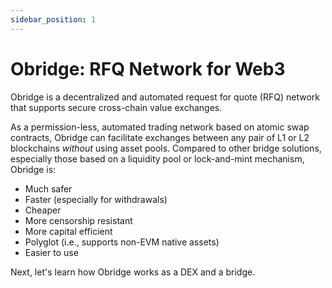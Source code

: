 ```yaml
---
sidebar_position: 1
---
```


# Obridge: RFQ Network for Web3

Obridge is a decentralized and automated request for quote (RFQ) network that supports secure cross-chain value exchanges. 

As a permission-less, automated trading network based on atomic swap contracts, Obridge can facilitate exchanges between any pair of L1 or L2 blockchains *without* using asset pools. Compared to other bridge solutions, especially those based on a liquidity pool or lock-and-mint mechanism, Obridge is:

* Much safer
* Faster (especially for withdrawals)
* Cheaper
* More censorship resistant
* More capital efficient
* Polyglot (i.e., supports non-EVM native assets)
* Easier to use

Next, let's learn how Obridge works as a DEX and a bridge.
